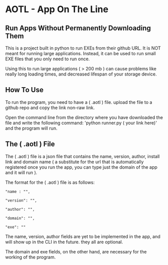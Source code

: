 # AOTL - App On The Line
## Run Apps Without Permanently Downloading Them

This is a project built in python to run EXEs from their github URL.
It is NOT meant for running large applications. Instead, it can be used to run small EXE files that you only need to run once.

Using this to run large applications ( > 200 mb ) can cause problems like really long loading times, and decreased lifespan of your storage device.

## How To Use

To run the program, you need to have a ( .aotl ) file. upload the file to a github repo and copy the link non-raw link.

Open the command line from the directory where you have downloaded the file and write the following command: 'python runner.py ( your link here)' and the program will run.

## The ( .aotl ) File

The ( .aotl ) file is a json file that contains the name, version, author, install link and domain name ( a substitute for the url that is automatically registered once you run the app, you can type just the domain of the app and it will run ).

The format for the ( .aotl ) file is as follows:

    "name : "",

    "version": "",

    "author": "",

    "domain": "",

    "exe": ""


The name, version, author fields are yet to be implemented in the app, and will show up in the CLI in the future. they all are optional.

The domain and exe fields, on the other hand, are necessary for the working of the program.

